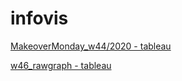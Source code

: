 # infovis
[MakeoverMonday_w44/2020 - tableau](https://alebrizuelan721.github.io/infovis/w44_tableau.html)

[w46_rawgraph - tableau](https://alebrizuelan721.github.io/infovis/w46_rawgraph.html)


